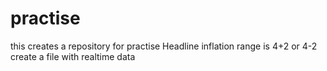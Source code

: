 # practise
this creates a repository for practise
Headline inflation range is 4+2 or 4-2
create a file with realtime data
